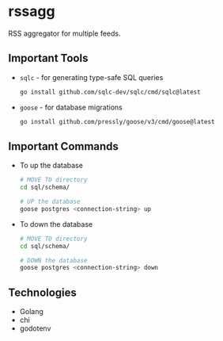 # rssagg

RSS aggregator for multiple feeds.

## Important Tools

- `sqlc` - for generating type-safe SQL queries

    ``` bash
    go install github.com/sqlc-dev/sqlc/cmd/sqlc@latest
    ```

- `goose` - for database migrations

    ``` bash
    go install github.com/pressly/goose/v3/cmd/goose@latest
    ```

## Important Commands

- To up the database

    ``` bash
    # MOVE TO directory 
    cd sql/schema/

    # UP the database
    goose postgres <connection-string> up
    ```

- To down the database

    ``` bash
    # MOVE TO directory 
    cd sql/schema/

    # DOWN the database
    goose postgres <connection-string> down
    ```

## Technologies

- Golang
- chi
- godotenv
